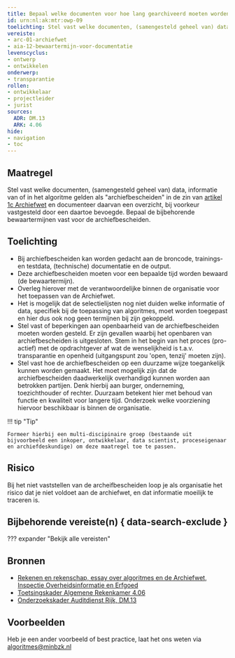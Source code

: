 ```yaml
---
title: Bepaal welke documenten voor hoe lang gearchiveerd moeten worden
id: urn:nl:ak:mtr:owp-09
toelichting: Stel vast welke documenten, (samengesteld geheel van) data, informatie van of in het algoritme gelden als "archiefbescheiden" in de zin van artikel 1c Archiefwet en documenteer daarvan een overzicht, bij voorkeur vastgesteld door een daartoe bevoegde. 
vereiste:
- arc-01-archiefwet
- aia-12-bewaartermijn-voor-documentatie
levenscyclus:
- ontwerp
- ontwikkelen
onderwerp:
- transparantie
rollen:
- ontwikkelaar
- projectleider
- jurist
sources:
  ADR: DM.13
  ARK: 4.06
hide:
- navigation
- toc
---
```


<!-- tags -->

## Maatregel

Stel vast welke documenten, (samengesteld geheel van) data, informatie van of in het algoritme gelden als "archiefbescheiden" in de zin van [artikel 1c Archiefwet](https://wetten.overheid.nl/jci1.3:c:BWBR0007376&hoofdstuk=I&artikel=1&z=2024-06-19&g=2024-06-19) en documenteer daarvan een overzicht, bij voorkeur vastgesteld door een daartoe bevoegde. Bepaal de bijbehorende bewaartermijnen vast voor de archiefbescheiden.


## Toelichting

- Bij archiefbescheiden kan worden gedacht aan de broncode, trainings- en testdata, (technische) documentatie en de output. 
- Deze archiefbescheiden moeten voor een bepaalde tijd worden bewaard (de bewaartermijn).
- Overleg hierover met de verantwoordelijke binnen de organisatie voor het toepassen van de Archiefwet.
- Het is mogelijk dat de selectielijsten nog niet duiden welke informatie of data, specifiek bij de toepassing van algoritmes, moet worden toegepast en hier dus ook nog geen termijnen bij zijn gekoppeld. 
- Stel vast of beperkingen aan openbaarheid van de archiefbescheiden moeten worden gesteld. Er zijn gevallen waarbij het openbaren van archiefbescheiden is uitgesloten. Stem in het begin van het proces (pro-actief) met de opdrachtgever af wat de wenselijkheid is t.a.v.
transparantie en openheid (uitgangspunt zou 'open, tenzij' moeten zijn).
- Stel vast hoe de archiefbescheiden op een duurzame wijze toegankelijk kunnen worden gemaakt. Het moet mogelijk zijn dat de archiefbescheiden daadwerkelijk overhandigd kunnen worden aan betrokken partijen. Denk hierbij aan burger, onderneming, toezichthouder of rechter. Duurzaam betekent hier met behoud van functie en kwaliteit voor langere tijd. Onderzoek welke voorziening hiervoor beschikbaar is binnen de organisatie.

!!! tip "Tip" 

    Formeer hierbij een multi-discipinaire groep (bestaande uit bijvoorbeeld een inkoper, ontwikkelaar, data scientist, proceseigenaar en archiefdeskundige) om deze maatregel toe te passen.

## Risico
Bij het niet vaststellen van de archeifbescheiden loop je als organisatie het risico dat je niet voldoet aan de archiefwet, en dat informatie moeilijk te traceren is.

## Bijbehorende vereiste(n) { data-search-exclude }
??? expander "Bekijk alle vereisten"
    <!-- list_vereisten_on_maatregelen_page -->

## Bronnen
- [Rekenen en rekenschap, essay over algoritmes en de Archiefwet, Inspectie Overheidsinformatie en Erfgoed](https://www.inspectie-oe.nl/publicaties/publicatie/2021/01/21/rekenen-en-rekenschap)
- [Toetsingskader Algemene Rekenkamer 4.06](https://www.rekenkamer.nl/onderwerpen/algoritmes-digitaal-toetsingskader) 
- [Onderzoekskader Auditdienst Rijk, DM.13](https://www.rijksoverheid.nl/documenten/rapporten/2023/07/11/onderzoekskader-algoritmes-adr-2023) 

## Voorbeelden

Heb je een ander voorbeeld of best practice, laat het ons weten via [algoritmes@minbzk.nl](mailto:algoritmes@minbzk.nl)
